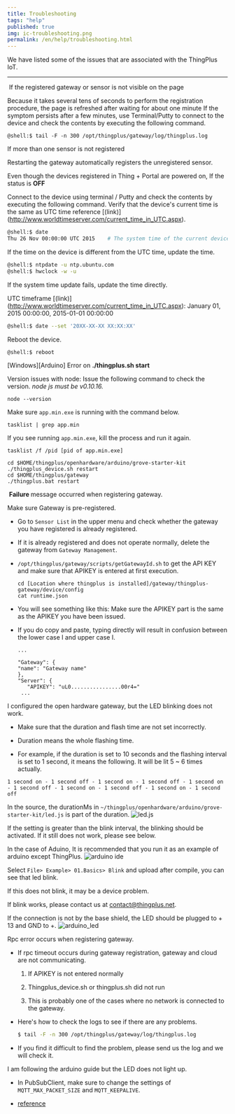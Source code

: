 ```yaml
---
title: Troubleshooting
tags: "help"
published: true
img: ic-troubleshooting.png
permalink: /en/help/troubleshooting.html
---
```


We have listed some of the issues that are associated with the ThingPlus IoT.

---

<p class="dwfqExpand" id= "trbs_invisible_sensors">&nbsp;If the registered gateway or sensor is not visible on the page</p>

Because it takes several tens of seconds to perform the registration procedure, the page is refreshed after waiting for about one minute
If the symptom persists after a few minutes, use Terminal/Putty to connect to the device and check the contents by executing the following command.

```
@shell:$ tail -F -n 300 /opt/thingplus/gateway/log/thingplus.log
```

<p class="dwfqExpand2"></p>

<p class="dwfqExpand" id= "trbs_discover_sensors"> If more than one sensor is not registered</p>

Restarting the gateway automatically registers the unregistered sensor.

<p class="dwfqExpand2"></p>

<p class="dwfqExpand" id= "trbs_time_sync"> Even though the devices registered in Thing + Portal are powered on,  If the status is <b> OFF </b> </p>

Connect to the device using terminal / Putty and check the contents by executing the following command.
Verify that the device's current time is the same as UTC time reference [(link)] (http://www.worldtimeserver.com/current_time_in_UTC.aspx).

```bash
@shell:$ date
Thu 26 Nov 00:00:00 UTC 2015    # The system time of the current device is displayed.
```

If the time on the device is different from the UTC time, update the time.

```bash
@shell:$ ntpdate -u ntp.ubuntu.com
@shell:$ hwclock -w -u
```

If the system time update fails, update the time directly.

UTC timeframe [(link)] (http://www.worldtimeserver.com/current_time_in_UTC.aspx): January 01, 2015 00:00:00, 2015-01-01 00:00:00

```bash
@shell:$ date --set '20XX-XX-XX XX:XX:XX'
```

Reboot the device.

```bash
@shell:$ reboot
```

<p class="dwfqExpand2"></p>

<p class="dwfqExpand" id= "trbs_arduino_start_error"> [Windows][Arduino] Error on <b>./thingplus.sh start</b>  </p>


Version issues with node: Issue the following command to check the version.
_node js must be v0.10.16._

```
node --version
```

Make sure `app.min.exe` is running with the command below.

```
tasklist | grep app.min
```

If you see running `app.min.exe`, kill the process and run it again.

```
tasklist /f /pid [pid of app.min.exe]

cd $HOME/thingplus/openhardware/arduino/grove-starter-kit
./thingplus_device.sh restart
cd $HOME/thingplus/gateway
./thingplus.bat restart
```

<p class="dwfqExpand2"></p>

<p class="dwfqExpand" id= "trbs_error_gw_register">&nbsp;<b>Failure </b> message occurred when registering gateway. </p>

Make sure Gateway is pre-registered.

- Go to `Sensor List` in the upper menu and check whether the gateway you have registered is already registered.

- If it is already registered and does not operate normally, delete the gateway from `Gateway Management`.

- `/opt/thingplus/gateway/scripts/getGatewayId.sh` to get the API KEY and make sure that APIKEY is entered at first execution.

  ```
  cd [Location where thingplus is installed]/gateway/thingplus-gateway/device/config
  cat runtime.json
  ```

- You will see something like this: Make sure the APIKEY part is the same as the APIKEY you have been issued.
- If you do copy and paste, typing directly will result in confusion between the lower case I and upper case I.

  ```
  ...

  "Gateway": {
  "name": "Gateway name"
  },
  "Server": {
     "APIKEY": "uL0................00r4="
   ...

  ```

<p class="dwfqExpand2"></p>

<p class="dwfqExpand"  id= "trbs_led_blink"> I configured the open hardware gateway, but the LED blinking does not work.</p>

- Make sure that the duration and flash time are not set incorrectly.

- Duration means the whole flashing time.

- For example, if the duration is set to 10 seconds and the flashing interval is set to 1 second, it means the following. It will be lit 5 ~ 6 times actually.

```
1 second on - 1 second off - 1 second on - 1 second off - 1 second on - 1 second off - 1 second on - 1 second off - 1 second on - 1 second off
```

In the source, the durationMs in `~/thingplus/openhardware/arduino/grove-starter-kit/led.js` is part of the duration.
![led.js](/assets/arduino_led_js.png)

If the setting is greater than the blink interval, the blinking should be activated.  If it still does not work, please see below.

In the case of Aduino,
It is recommended that you run it as an example of arduino except ThingPlus.
![arduino ide](/assets/arduino_led_ide.png)

Select `File> Example> 01.Basics> Blink` and upload after compile, you can see that led blink.

If this does not blink, it may be a device problem.

If blink works, please contact us at contact@thingplus.net.

If the connection is not by the base shield, the LED should be plugged to + 13 and GND to +.
![arduino_led](/assets/arduino_led.png)

<p class="dwfqExpand2"></p>

<p class="dwfqExpand" id= "trbs_error_rpc"> Rpc error occurs when registering gateway.</p>

- If rpc timeout occurs during gateway registration, gateway and cloud are not communicating.

  1. If APIKEY is not entered normally

  2. Thingplus_device.sh or thingplus.sh did not run

  3. This is probably one of the cases where no network is connected to the gateway.

- Here's how to check the logs to see if there are any problems.

  ```bash
  $ tail -F -n 300 /opt/thingplus/gateway/log/thingplus.log
  ```

- If you find it difficult to find the problem, please send us the log and we will check it.

<p class="dwfqExpand2"></p>

<p class="dwfqExpand" id= "trbs_arduino_actuator"> I am following the arduino guide but the LED does not light up.</p>

- In PubSubClient, make sure to change the settings of `MQTT_MAX_PACKET_SIZE` and `MQTT_KEEPALIVE`.

- [reference](../open-hardware/arduino-noSSL-user-guide.html#id-pubsub)

<p class="dwfqExpand2"></p>

<!-- <p class="dwfqExpand" id= "trbs_error_key"> key 발급 에러 Key issue error</p>
<p class="dwfqExpand2"></p>

<p class="dwfqExpand" id= "trbs_error_rspi"> 라즈베리파이 등록시 에러 Error in registering raspberry pie : <code>/usr/local/bin/node: not found</code> </p>
<p class="dwfqExpand2"></p>

<p class="dwfqExpand" id= "trbs_error_install"> 설치시 에러 Installation error: <code>./thingplus_embedded_sdk_pi_install.sh: pushd: not found</code> </p>
<p class="dwfqExpand2"></p>
 -->
<!-- <p class="dwfqExpand"></p>
<p class="dwfqExpand2"></p> -->

<!-- [![arduino ide](/assets/arduino_led_ide.png)](javascript:open_youtube('https://www.youtube.com/embed/IdA3_FA9wLU?enablejsapi=1&amp;origin=http://thingplus.net'))

<div id='Utube' class="video-contianer drag ui-draggable ui-draggable-handle"></div>
 -->



<div class='scrolltop'>
    <div class='scroll icon'><i class="fa fa-arrow-circle-up"></i></div>
</div>
<br/>
<br/>
<br/>
<br/>
<br/>
<br/>
<br/>
